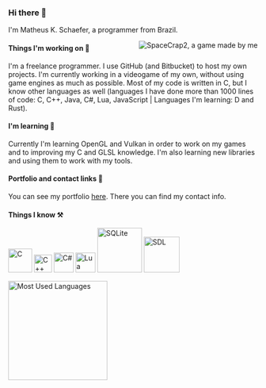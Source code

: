 ### Hi there 👋
I'm Matheus K. Schaefer, a programmer from Brazil.

<img align='right' src="https://matheusks95.github.io/images/sc2_block.png" alt="SpaceCrap2, a game made by me" />

#### Things I'm working on 🔭
I'm a freelance programmer. I use GitHub (and Bitbucket) to host my own projects. I'm currently working in a videogame of my own, without using game engines as much as possible. Most of my code is written in C, but I know other languages as well (languages I have done more than 1000 lines of code: C, C++, Java, C#, Lua, JavaScript | Languages I'm learning: D and Rust).

#### I'm learning 🌱
Currently I'm learning OpenGL and Vulkan in order to work on my games and to improving my C and GLSL knowledge. I'm also learning new libraries and using them to work with my tools.

#### Portfolio and contact links 🧲
You can see my portfolio [here][portfolio]. There you can find my contact info.

#### Things I know ⚒️
[<img src="https://upload.wikimedia.org/wikipedia/commons/3/35/The_C_Programming_Language_logo.svg" width="48px" alt="C" />][c]
[<img src="https://upload.wikimedia.org/wikipedia/commons/1/18/ISO_C%2B%2B_Logo.svg" width="36px" alt="C++" />][cpp]
[<img src="https://upload.wikimedia.org/wikipedia/commons/0/0d/C_Sharp_wordmark.svg" width="40px" alt="C#" />][csharp]
[<img src="https://upload.wikimedia.org/wikipedia/commons/c/cf/Lua-Logo.svg" width="40px" alt="Lua" />][lua]
[<img src="https://upload.wikimedia.org/wikipedia/commons/3/38/SQLite370.svg" width="90px" alt="SQLite" />][sqlite]
[<img src="https://upload.wikimedia.org/wikipedia/commons/1/16/Simple_DirectMedia_Layer%2C_Logo.svg" width="72px" alt="SDL" />][sdl]

<!-- links -->
[c]: https://www.gnu.org/software/gnu-c-manual/gnu-c-manual.html
[cpp]: https://cplusplus.com/reference/
[sqlite]: https://sqlite.org/index.html
[csharp]: https://docs.microsoft.com/en-us/dotnet/csharp/
[lua]: https://www.lua.org/
[sdl]: https://www.libsdl.org/
[portfolio]: https://matheusks95.github.io/

<img height="200em" align="center" alt="Most Used Languages" src="https://github-readme-stats.vercel.app/api/top-langs/?username=MatheusKS95&layout=compact&theme=tokyonight&hide=haml,jupyter%20notebook&langs_count=8"/>
